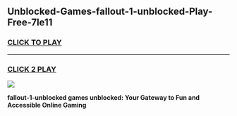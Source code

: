 
## Unblocked-Games-fallout-1-unblocked-Play-Free-7le11
<h3>
<a href="https://premium76.site?title=fallout-1-unblocked&ref=23A">CLICK TO PLAY</a></h3>
<hr>

<h3>
<a href="https://premium76.site?title=fallout-1-unblocked&ref=23A">CLICK 2 PLAY</a>
  
</h3>

<a href="https://premium76.site?title=fallout-1-unblocked&ref=23A"><img src="https://clearcache.store/games.png"></a>


**fallout-1-unblocked games unblocked: Your Gateway to Fun and Accessible Online Gaming**
